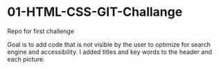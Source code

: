 # 01-HTML-CSS-GIT-Challange
Repo for first challenge 

Goal is to add code that is not visible by the user to optimize for search engine and accessibility. I added titles and key words to the header and each picture. 